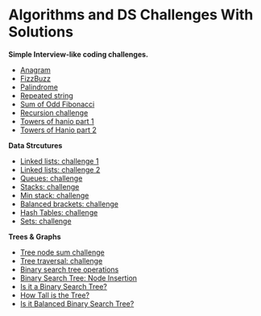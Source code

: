 # Algorithms and DS Challenges With Solutions

**Simple Interview-like coding challenges.**
- [Anagram](./Challenges%20with%20Solutions/anagram-cherelemma-main/)
- [FizzBuzz](./Challenges%20with%20Solutions/fizzbuzz-cherelemma-main/)
- [Palindrome](./Challenges%20with%20Solutions/palindrome-cherelemma-main/)
- [Repeated string](./Challenges%20with%20Solutions/repeat-a-string-cherelemma-main/)
- [Sum of Odd Fibonacci](./Challenges%20with%20Solutions/sum-all-odd-fibonacci-numbers-cherelemma-main/)
- [Recursion challenge](./Challenges%20with%20Solutions/recursion-cherelemma-main/)
- [Towers of hanio part 1](./Challenges%20with%20Solutions/towers-of-hanoi---part-1-cherelemma-main/)
- [Towers of Hanio part 2](./Challenges%20with%20Solutions/towers-of-hanoi---part-2-cherelemma-main/)

**Data Strcutures**
- [Linked lists: challenge 1]()
- [Linked lists: challenge 2]()
- [Queues: challenge]()
- [Stacks: challenge]()
- [Min stack: challenge]()
- [Balanced brackets: challenge]()
- [Hash Tables: challenge]()
- [Sets: challenge]()

**Trees & Graphs**
- [Tree node sum challenge]()
- [Tree traversal: challenge]()
- [Binary search tree operations]()
- [Binary Search Tree: Node Insertion]()
- [Is it a Binary Search Tree?]()
- [How Tall is the Tree?]()
- [Is it Balanced Binary Search Tree?]()
